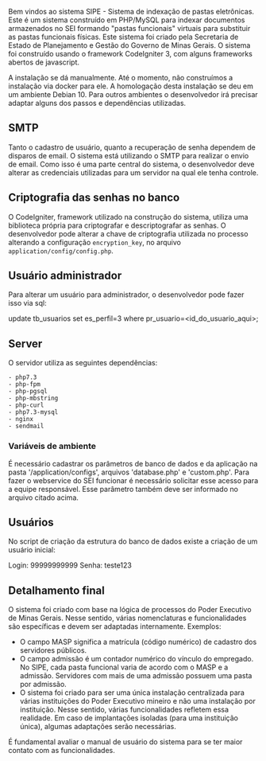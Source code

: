 Bem vindos ao sistema SIPE - Sistema de indexação de pastas eletrônicas. Este é um sistema construído em PHP/MySQL para indexar documentos armazenados no SEI formando "pastas funcionais" virtuais para substituir as pastas funcionais físicas. Este sistema foi criado pela Secretaria de Estado de Planejamento e Gestão do Governo de Minas Gerais. O sistema foi construído usando o framework CodeIgniter 3, com alguns frameworks abertos de javascript.

A instalação se dá manualmente. Até o momento, não construímos a instalação via docker para ele. A homologação desta instalação se deu em um ambiente Debian 10. Para outros ambientes o desenvolvedor irá precisar adaptar alguns dos passos e dependências utilizadas.

## SMTP

Tanto o cadastro de usuário, quanto a recuperação de senha dependem de disparos de email. O sistema está utilizando o SMTP para realizar o envio de email. Como isso é uma parte central do sistema, o desenvolvedor deve alterar as credenciais utilizadas para um servidor na qual ele tenha controle.


## Criptografia das senhas no banco

O CodeIgniter, framework utilizado na construção do sistema, utiliza uma biblioteca própria para criptografar e descriptografar as senhas. O desenvolvedor pode alterar a chave de criptografia utilizada no processo alterando a configuração `encryption_key`, no arquivo `application/config/config.php`.

## Usuário administrador

Para alterar um usuário para administrador, o desenvolvedor pode fazer isso via sql:

update tb_usuarios set es_perfil=3 where pr_usuario=<id_do_usuario_aqui>;


## Server

O servidor utiliza as seguintes dependências:

	- php7.3
	- php-fpm
	- php-pgsql
	- php-mbstring 
	- php-curl 
	- php7.3-mysql 
	- nginx 
	- sendmail

### Variáveis de ambiente

É necessário cadastrar os parâmetros de banco de dados e da aplicação na pasta '/application/configs', arquivos 'database.php' e 'custom.php'. 
Para fazer o webservice do SEI funcionar é necessário solicitar esse acesso para a equipe responsável. Esse parâmetro também deve ser informado no arquivo citado acima.


## Usuários

No script de criação da estrutura do banco de dados existe a criação de um usuário inicial: 
 
Login: 99999999999
Senha: teste123


## Detalhamento final

O sistema foi criado com base na lógica de processos do Poder Executivo de Minas Gerais. Nesse sentido, várias nomenclaturas e funcionalidades são específicas e devem ser adaptadas internamente. Exemplos:

- O campo MASP significa a matrícula (código numérico) de cadastro dos servidores públicos.
- O campo admissão é um contador numérico do vínculo do empregado. No SIPE, cada pasta funcional varia de acordo com o MASP e a admissão. Servidores com mais de uma admissão possuem uma pasta por admissão.
- O sistema foi criado para ser uma única instalação centralizada para várias instituições do Poder Executivo mineiro e não uma instalação por instituição. Nesse sentido, várias funcionalidades refletem essa realidade. Em caso de implantações isoladas (para uma instituição única), algumas adaptações serão necessárias.

É fundamental avaliar o manual de usuário do sistema para se ter maior contato com as funcionalidades.
